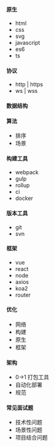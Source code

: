 #### 原生

- html
- css
- svg
- javascript
- es6
- ts


#### 协议

- http | https
- ws | wss

#### 数据结构

#### 算法

- 排序
- 场景

#### 构建工具

- webpack
- gulp
- rollup
- ci
- docker

#### 版本工具

- git 
- svn

#### 框架

- vue
- react
- node
- axios
- koa2
- router

#### 优化

- 网络
- 构建
- 原生
- 框架

#### 架构

- 0->1 打包工具
- 自动化部署
- 规范

#### 常见面试题

- 技术性问题
- 场景性问题
- 项目结合问题